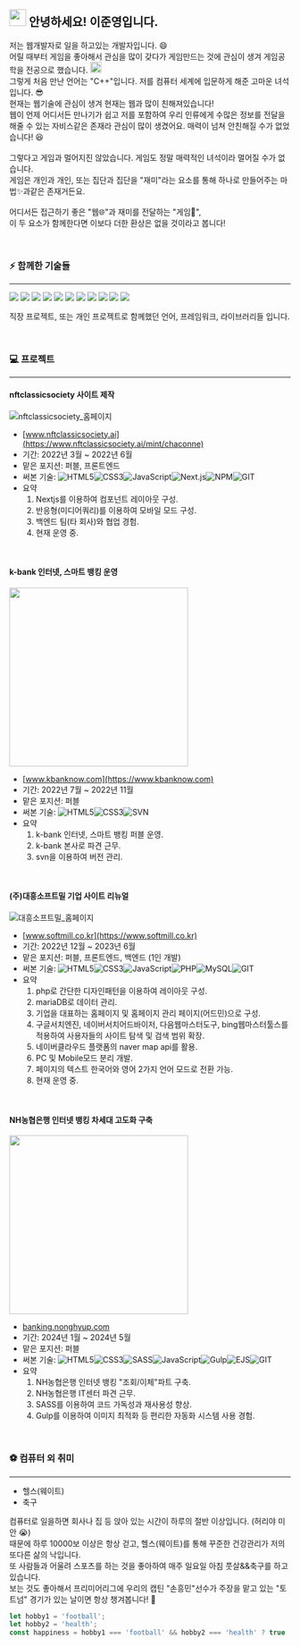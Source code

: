 ## <img src="https://raw.githubusercontent.com/aemmadi/aemmadi/master/wave.gif" width="30"> 안녕하세요! 이준영입니다. 
<p>
  저는 웹개발자로 일을 하고있는 개발자입니다. 😄 <br>
  어릴 때부터 게임을 좋아해서 관심을 많이 갖다가 게임만드는 것에 관심이 생겨 게임공학을 전공으로 했습니다. <img src="https://raw.githubusercontent.com/HFO4/HFO4/master/img/start.png" height="20" /> <br>
  그렇게 처음 만난 언어는 "C++"입니다. 저를 컴퓨터 세계에 입문하게 해준 고마운 녀석입니다. 😎 <br>
  현재는 웹기술에 관심이 생겨 현재는 웹과 많이 친해져있습니다! <br>
  웹이 언제 어디서든 만나기가 쉽고 저를 포함하여 우리 인류에게 수많은 정보를 전달을 해줄 수 있는 자비스같은 존재라 관심이 많이 생겼어요. 
  매력이 넘쳐 안친해질 수가 없었습니다! 😆 <br>
  <br>
  그렇다고 게임과 멀어지진 않았습니다. 게임도 정말 매력적인 녀석이라 멀어질 수가 없습니다. <br>
  게임은 개인과 개인, 또는 집단과 집단을 "재미"라는 요소를 통해 하나로 만들어주는 마법✨과같은 존재거든요. <br>
  <br>
  어디서든 접근하기 좋은 "웹🌐"과 재미를 전달하는 "게임🎲", <br>
  이 두 요소가 함께한다면 이보다 더한 환상은 없을 것이라고 봅니다! <br>
</p>
<br>

### ⚡ 함께한 기술들
___
<p align="left">  
  <img src="https://readme-components.vercel.app/api?component=logo&fill=black&logo=HTML5&svgfill=e34c26">  
  <img src="https://readme-components.vercel.app/api?component=logo&fill=black&logo=CSS3&svgfill=2965f1">  
  <img src="https://readme-components.vercel.app/api?component=logo&fill=black&logo=SASS&svgfill=cd6799">
  <img src="https://readme-components.vercel.app/api?component=logo&fill=black&logo=javascript&svgfill=f6df1c">
  <img src="https://readme-components.vercel.app/api?component=logo&fill=black&logo=PHP&svgfill=787CB4">
  <img src="https://readme-components.vercel.app/api?component=logo&fill=black&logo=node.js&svgfill=659b60">
  <img src="https://readme-components.vercel.app/api?component=logo&fill=black&logo=NPM&svgfill=D50000">
  <img src="https://readme-components.vercel.app/api?component=logo&fill=black&logo=gulp&svgfill=D04345">
  <img src="https://readme-components.vercel.app/api?component=logo&fill=black&logo=react&animation=spin&svgfill=15d8fe">  
  <img src="https://readme-components.vercel.app/api?component=logo&fill=black&logo=next.js&svgfill=ffffff">  
  <img src="https://readme-components.vercel.app/api?component=logo&fill=black&logo=git&svgfill=f1502f">  
</p>
<p>
  직장 프로젝트, 또는 개인 프로젝트로 함께했던 언어, 프레임워크, 라이브러리들 입니다.
</p>
<br>

### 💻 프로젝트
___
#### nftclassicsociety 사이트 제작

![nftclassicsociety_홈페이지](https://github.com/LeeJoonYeong/LeeJoonYeong/assets/46806583/03621bf3-9476-4f7f-beb1-4ef9fac55d8b)

- [www.nftclassicsociety.ai](https://www.nftclassicsociety.ai/mint/chaconne)
- 기간: 2022년 3월 ~ 2022년 6월
- 맡은 포지션: 퍼블, 프론트엔드
- 써본 기술: ![HTML5](https://img.shields.io/badge/-HTML5-E34F26?style=flat-square&logo=html5&logoColor=white)![CSS3](https://img.shields.io/badge/-CSS3-1572B6?style=flat-square&logo=css3)![JavaScript](https://img.shields.io/badge/-JavaScript-black?style=flat-square&logo=javascript)![Next.js](https://img.shields.io/badge/-Next.js-gray?style=flat-square&logo=Next.js)![NPM](https://img.shields.io/badge/-NPM-black?style=flat-square&logo=NPM)![GIT](https://img.shields.io/badge/-GIT-black?style=flat-square&logo=GIT)
- 요약
    1. Nextjs를 이용하여 컴포넌트 레이아웃 구성.
    2. 반응형(미디어쿼리)를 이용하여 모바일 모드 구성.
    3. 백엔드 팀(타 회사)와 협업 경험.
    4. 현재 운영 중.

<br>

#### k-bank 인터넷, 스마트 뱅킹 운영

<img src="https://github.com/LeeJoonYeong/LeeJoonYeong/assets/46806583/4c358920-d37f-4129-a645-9335e3d82198" width="320">

- [www.kbanknow.com](https://www.kbanknow.com)
- 기간: 2022년 7월 ~ 2022년 11월
- 맡은 포지션: 퍼블
- 써본 기술: ![HTML5](https://img.shields.io/badge/-HTML5-E34F26?style=flat-square&logo=html5&logoColor=white)![CSS3](https://img.shields.io/badge/-CSS3-1572B6?style=flat-square&logo=css3)![SVN](https://img.shields.io/badge/-SVN-black?style=flat-square&logo=SVN)
- 요약
    1. k-bank 인터넷, 스마트 뱅킹 퍼블 운영.
    2. k-bank 본사로 파견 근무.
    3. svn을 이용하여 버전 관리.

<br>

#### (주)대흥소프트밀 기업 사이트 리뉴얼

![대흥소프트밀_홈페이지](https://github.com/LeeJoonYeong/LeeJoonYeong/assets/46806583/564938ba-b062-473c-95b5-56d5f42f12b4)

- [www.softmill.co.kr](https://www.softmill.co.kr)
- 기간: 2022년 12월 ~ 2023년 6월
- 맡은 포지션: 퍼블, 프론트엔드, 백엔드 (1인 개발)
- 써본 기술: ![HTML5](https://img.shields.io/badge/-HTML5-E34F26?style=flat-square&logo=html5&logoColor=white)![CSS3](https://img.shields.io/badge/-CSS3-1572B6?style=flat-square&logo=css3)![JavaScript](https://img.shields.io/badge/-JavaScript-black?style=flat-square&logo=javascript)![PHP](https://img.shields.io/badge/-PHP-purple?style=flat-square&logo=PHP)![MySQL](https://img.shields.io/badge/-MySQL-black?style=flat-square&logo=mysql)![GIT](https://img.shields.io/badge/-GIT-black?style=flat-square&logo=GIT)
- 요약
    1. php로 간단한 디자인패턴을 이용하여 레이아웃 구성.
    2. mariaDB로 데이터 관리.
    3. 기업을 대표하는 홈페이지 및 홈페이지 관리 페이지(어드민)으로 구성.
    4. 구글서치엔진, 네이버서치어드바이저, 다음웹마스터도구, bing웹마스터툴스를 적용하여 사용자들의 사이트 탐색 및 검색 범위 확장.
    5. 네이버클라우드 플랫폼의 naver map api를 활용.
    6. PC 및 Mobile모드 분리 개발.
    7. 페이지의 텍스트 한국어와 영어 2가지 언어 모드로 전환 가능.
    8. 현재 운영 중.

<br>

#### NH농협은행 인터넷 뱅킹 차세대 고도화 구축

<img src="https://github.com/LeeJoonYeong/LeeJoonYeong/assets/46806583/4a2261bb-502f-45ac-85be-6fa8e3b1763b" width="320">

- [banking.nonghyup.com](https://banking.nonghyup.com)
- 기간: 2024년 1월 ~ 2024년 5월
- 맡은 포지션: 퍼블
- 써본 기술: ![HTML5](https://img.shields.io/badge/-HTML5-E34F26?style=flat-square&logo=html5&logoColor=white)![CSS3](https://img.shields.io/badge/-CSS3-1572B6?style=flat-square&logo=css3)![SASS](https://img.shields.io/badge/-SASS-black?style=flat-square&logo=SASS)![JavaScript](https://img.shields.io/badge/-JavaScript-black?style=flat-square&logo=javascript)![Gulp](https://img.shields.io/badge/-Gulp-black?style=flat-square&logo=Gulp)![EJS](https://img.shields.io/badge/-EJS-black?style=flat-square&logo=EJS)![GIT](https://img.shields.io/badge/-GIT-black?style=flat-square&logo=GIT)
- 요약
    1. NH농협은행 인터넷 뱅킹 "조회/이체"파트 구축.
    2. NH농협은행 IT센터 파견 근무.
    3. SASS를 이용하여 코드 가독성과 재사용성 향상.
    4. Gulp를 이용하여 이미지 최적화 등 편리한 자동화 시스템 사용 경험.

<br>

### ⚽ 컴퓨터 외 취미
___
- 헬스(웨이트)
- 축구

<p>
  컴퓨터로 일을하면 회사나 집 등 앉아 있는 시간이 하루의 절반 이상입니다. (허리야 미안 😭)<br>
  때문에 하루 10000보 이상은 항상 걷고, 헬스(웨이트)를 통해 꾸준한 건강관리가 저의 또다른 삶의 낙입니다.<br>
  또 사람들과 어울려 스포츠를 하는 것을 좋아하여 매주 일요일 아침 풋살&&축구를 하고있습니다.<br>
  보는 것도 좋아해서 프리미어리그에 우리의 캡틴 "손흥민"선수가 주장을 맡고 있는 "토트넘" 경기가 있는 날이면 항상 챙겨봅니다! 🤩
</p>

```js
let hobby1 = 'football';
let hobby2 = 'health';
const happiness = hobby1 === 'football' && hobby2 === 'health' ? true : false;
```
